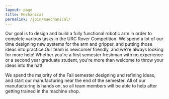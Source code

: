 ```yaml
---
layout: page 
title: Mechanical
permalink: /join/maechanical/
---
```


Our goal is to design and build a fully functional robotic arm in order to complete various tasks in the URC Rover Competition. We spend a lot of our time designing new systems for the arm and gripper, and putting those ideas into practice.Our team is newcomer friendly, and we're always looking for more help! Whether you're a first semester freshman with no experience or a second year graduate student, you're more than welcome to throw your ideas into the hat!

We spend the majority of the Fall semester designing and refining ideas, and start our manufacturing near the end of the semester. All of our manufacturing is hands on, so all team members will be able to help after getting trained in the machine shop.
